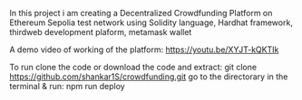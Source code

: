 In this project i am creating a Decentralized Crowdfunding Platform on Ethereum Sepolia test network using Solidity language, Hardhat framework, thirdweb development plaform, metamask wallet

A  demo video of working of the platform: https://youtu.be/XYJT-kQKTIk

To run 
  clone the code or download the code and extract:  git clone https://github.com/shankar1S/crowdfunding.git
  go to the directorary in the terminal & run:  npm run deploy
